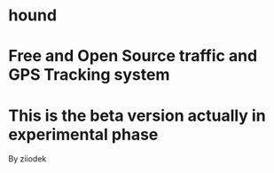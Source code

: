 # hound
# Free and Open Source traffic and GPS Tracking system
# This is the beta version actually in experimental phase
By ziiodek

